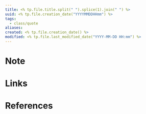 ```yaml
---
title: <% tp.file.title.split(" ").splice(1).join(" ") %>
uuid: <% tp.file.creation_date("YYYYMMDDHHmm") %>
tags:
  - class/quote
aliases:
created: <% tp.file.creation_date() %>
modified: <% tp.file.last_modified_date("YYYY-MM-DD HH:mm") %>
---
```


# Note

# Links

# References
